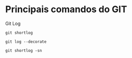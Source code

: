 # Principais comandos do GIT

Git Log

```
git shortlog
```

```
git log --decorate
```

```
git shortlog -sn
```